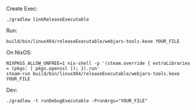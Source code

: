 Create Exec:
```
./gradlew linkReleaseExecutable
```

Run:
```
build/bin/linuxX64/releaseExecutable/webjars-tools.kexe YOUR_FILE
```

On NixOS:
```
NIXPKGS_ALLOW_UNFREE=1 nix-shell -p '(steam.override { extraLibraries = (pkgs: [ pkgs.openssl ]); }).run'
steam-run build/bin/linuxX64/releaseExecutable/webjars-tools.kexe YOUR_FILE
```

Dev:
```
./gradlew -t runDebugExecutable -PrunArgs="YOUR_FILE"
```
